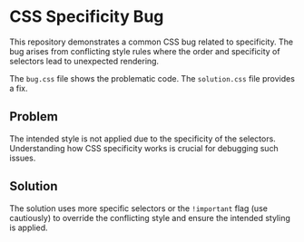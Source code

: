 # CSS Specificity Bug

This repository demonstrates a common CSS bug related to specificity.  The bug arises from conflicting style rules where the order and specificity of selectors lead to unexpected rendering.

The `bug.css` file shows the problematic code. The `solution.css` file provides a fix.

## Problem

The intended style is not applied due to the specificity of the selectors.  Understanding how CSS specificity works is crucial for debugging such issues.

## Solution

The solution uses more specific selectors or the `!important` flag (use cautiously) to override the conflicting style and ensure the intended styling is applied.
